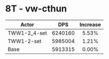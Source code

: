 # 8T - vw-cthun
| Actor | DPS | Increase |
|---|:---:|:---:|
|TWW1-2_4-set|6240160|5.53%|
|TWW1-2-set|5985004|1.21%|
|Base|5913315|0.00%|

